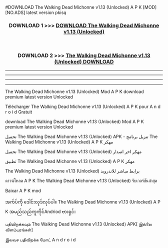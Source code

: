 #DOWNLOAD The Walking Dead Michonne  v1.13 (Unlocked) A P K [MOD] [NO.ADS] latest version pkisq



<div align="center">

<h3>DOWNLOAD 1 >>> <a href="https://teeasianyam.web.app?sq=The Walking Dead Michonne  v1.13 (Unlocked)">DOWNLOAD The Walking Dead Michonne  v1.13 (Unlocked) </a></h3><br>

<h3>DOWNLOAD 2 >>> <a href="https://teeasianyam.web.app?sq=The Walking Dead Michonne  v1.13 (Unlocked) ">The Walking Dead Michonne  v1.13 (Unlocked)  DOWNLOAD </a></h3>

</div>


----------------------------------------------------------

----------------------------------------------------------

----------------------------------------------------------

----------------------------------------------------------


The Walking Dead Michonne  v1.13 (Unlocked)  Mod A P K download premium latest version Unlocked

Télécharger The Walking Dead Michonne  v1.13 (Unlocked)  A P K pour A n d r o i d Gratuit

download The Walking Dead Michonne  v1.13 (Unlocked)  Mod A P K premium latest version Unlocked

تحميل The Walking Dead Michonne  v1.13 (Unlocked)  APK - تنزيل برنامج The Walking Dead Michonne  v1.13 (Unlocked)  A P K مهكر

تحميل The Walking Dead Michonne  v1.13 (Unlocked)  مهكر اخر اصدار

تطبيق The Walking Dead Michonne  v1.13 (Unlocked)  A P K مهكر

The Walking Dead Michonne  v1.13 (Unlocked)  برابط مباشر للاندرويد

ดาวน์โหลด A P K The Walking Dead Michonne  v1.13 (Unlocked)  รับเวอร์ชันล่าสุด

Baixar A P K mod

အက်ပ်ကို ဒေါင်းလုဒ်လုပ်ပါ။ The Walking Dead Michonne  v1.13 (Unlocked)  A P K အမည်သည်ကူကိုင်Andriod ဗားရှင်း

பதிவிறக்கவும் The Walking Dead Michonne  v1.13 (Unlocked)  APK[ இல்லை விளம்பரங்கள்] 
 
இலவச பதிவிறக்க மோட் A n d r o i d



